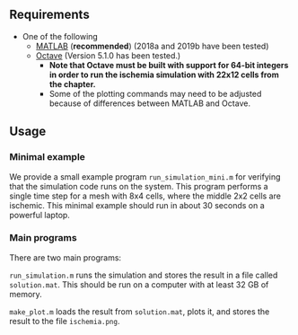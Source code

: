 ## Requirements
  - One of the following
    - [MATLAB](https://www.mathworks.com/products/matlab.html) (__recommended__) (2018a and 2019b have been tested)
    - [Octave](https://www.gnu.org/software/octave/) (Version 5.1.0 has been tested.)
      - __Note that Octave must be built with support for 64-bit integers in order to run the ischemia simulation with 22x12 cells from the chapter.__
      - Some of the plotting commands may need to be adjusted because of differences between MATLAB and Octave.

## Usage
### Minimal example
We provide a small example program `run_simulation_mini.m` for verifying that the simulation code runs on the system. This program performs a single time step for a mesh with 8x4 cells, where the middle 2x2 cells are ischemic. This minimal example should run in about 30 seconds on a powerful laptop.

### Main programs
There are two main programs:

`run_simulation.m` runs the simulation and stores the result in a file called `solution.mat`. This should be run on a computer with at least 32 GB of memory.

`make_plot.m` loads the result from `solution.mat`, plots it, and stores the result to the file `ischemia.png`.
